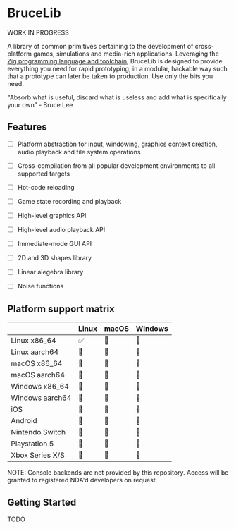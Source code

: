 # BruceLib

WORK IN PROGRESS

A library of common primitives pertaining to the development of cross-platform games, simulations and media-rich applications. Leveraging the [Zig programming language and toolchain](https://ziglang.org/), BruceLib is designed to provide everything you need for rapid prototyping; in a modular, hackable way such that a prototype can later be taken to production. Use only the bits you need.

"Absorb what is useful, discard what is useless and add what is specifically your own” - Bruce Lee


## Features
- [ ] Platform abstraction for input, windowing, graphics context creation, audio playback and file system operations
- [ ] Cross-compilation from all popular development environments to all supported targets
- [ ] Hot-code reloading
- [ ] Game state recording and playback
- [ ] High-level graphics API
- [ ] High-level audio playback API
- [ ] Immediate-mode GUI API
- [ ] 2D and 3D shapes library
- [ ] Linear alegebra library
- [ ] Noise functions


## Platform support matrix 
|                  | Linux | macOS | Windows |
|------------------|-------|-------|---------|
| Linux x86_64     | ✅    | 🏃     | 🏃      |
| Linux aarch64    | 🏃    | 🏃     | 🏃      |
| macOS x86_64     | 🏃    | 🏃     | 🏃      | 
| macOS aarch64    | 🏃    | 🏃     | 🏃      | 
| Windows x86_64   | 🏃    | 🏃     | 🏃      |
| Windows aarch64  | 🏃    | 🏃     | 🏃      |
| iOS              | 🏃    | 🏃     | 🏃      |
| Android          | 🏃    | 🏃     | 🏃      |
| Nintendo Switch  | 🏃    | 🏃     | 🏃      |
| Playstation 5    | 🏃    | 🏃     | 🏃      |
| Xbox Series X/S  | 🏃    | 🏃     | 🏃      |

NOTE: Console backends are not provided by this repository. Access will be granted to registered NDA'd developers on request.


## Getting Started
TODO
